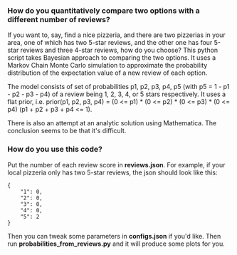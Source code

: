 ### How do you quantitatively compare two options with a different number of reviews?

If you want to, say, find a nice pizzeria, and there are two pizzerias in your area, one of which has two 5-star reviews, and the other one has four 5-star reviews and three 4-star reviews, how do you choose? This python script takes Bayesian approach to comparing the two options. It uses a Markov Chain Monte Carlo simulation to approximate the probability distribution of the expectation value of a new review of each option.

The model consists of set of probabilities p1, p2, p3, p4, p5 (with p5 = 1 - p1 - p2 - p3 - p4) of a review being 1, 2, 3, 4, or 5 stars respectively. It uses a flat prior, i.e. prior(p1, p2, p3, p4) = (0 <= p1) * (0 <= p2) * (0 <= p3) * (0 <= p4) (p1 + p2 + p3 + p4 <= 1).

There is also an attempt at an analytic solution using Mathematica. The conclusion seems to be that it's difficult.

### How do you use this code?

Put the number of each review score in **reviews.json**. For example, if your local pizzeria only has two 5-star reviews, the json should look like this:
```
{
    "1": 0,
    "2": 0,
    "3": 0,
    "4": 0,
    "5": 2
}
```
Then you can tweak some parameters in **configs.json** if you'd like. Then run **probabilities_from_reviews.py** and it will produce some plots for you.


